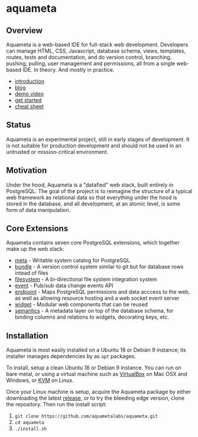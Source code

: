 aquameta
========

Overview
--------
Aquameta is a web-based IDE for full-stack web development.  Developers can manage HTML, CSS, Javascript, database schema, views, templates, routes, tests and documentation, and do version control, branching, pushing, pulling, user management and permissions, all from a single web-based IDE.  In theory.  And mostly in practice.

* [introduction](http://blog.aquameta.com/introducing-aquameta/)
* [blog](http://blog.aquameta.com/)
* [demo video](https://www.youtube.com/watch?v=ZOpj8lvNJtg)
* [get started](docs/quickstart.md)
* [cheat sheet](docs/cheatsheet.md)

Status
------
Aquameta is an experimental project, still in early stages of development.  It is not suitable for production development and should not be used in an untrusted or mission-critical environment.


Motivation
----------
Under the hood, Aquameta is a "datafied" web stack, built entirely in PostgreSQL.  The goal of the project is to reimagine the structure of a typical web framework as relational data so that everything under the hood is stored in the database, and all development, at an atomic level, is some form of data manipulation.


Core Extensions
---------------
Aquameta contains seven core PostgreSQL extensions, which together make up the web stack:

- [meta](src/pg-extension/meta) - Writable system catalog for PostgreSQL
- [bundle](src/pg-extension/bundle) - A version control system similar to git but for database rows intead of files
- [filesystem](src/pg-extension/filesystem) - A bi-directional file system integration system
- [event](src/pg-extension/event) - Pub/sub data change events API
- [endpoint](src/pg-extension/endpoint) - Maps PostgreSQL permissions and data acccess to the web, as well as allowing resource hosting and a web socket event server
- [widget](src/pg-extension/widget) - Modular web components that can be reused
- [semantics](src/pg-extension/semantics) - A metadata layer on top of the database schema, for binding columns and relations to widgets, decorating keys, etc.

Installation
------------
Aquameta is most easily installed on a Ubuntu 18 or Debian 9 instance; its installer manages dependencies by as `apt` packages.

To install, setup a clean Ubuntu 18 or Debian 9 instance.  You can run on bare metal, or using a virtual machine such as [VirtualBox](https://linuxhint.com/install_ubuntu_18-04_virtualbox/) on Mac OSX and Windows, or [KVM](https://linuxconfig.org/install-and-set-up-kvm-on-ubuntu-18-04-bionic-beaver-linux) on Linux.

Once your Linux machine is setup, acquire the Aquameta package by either downloading the latest [release](https://github.com/aquametalabs/aquameta/releases), or to try the bleeding edge version, clone the repository.  Then run the install script:

1. `git clone https://github.com/aquametalabs/aquameta.git`
2. `cd aquameta`
3. `./install.sh`
